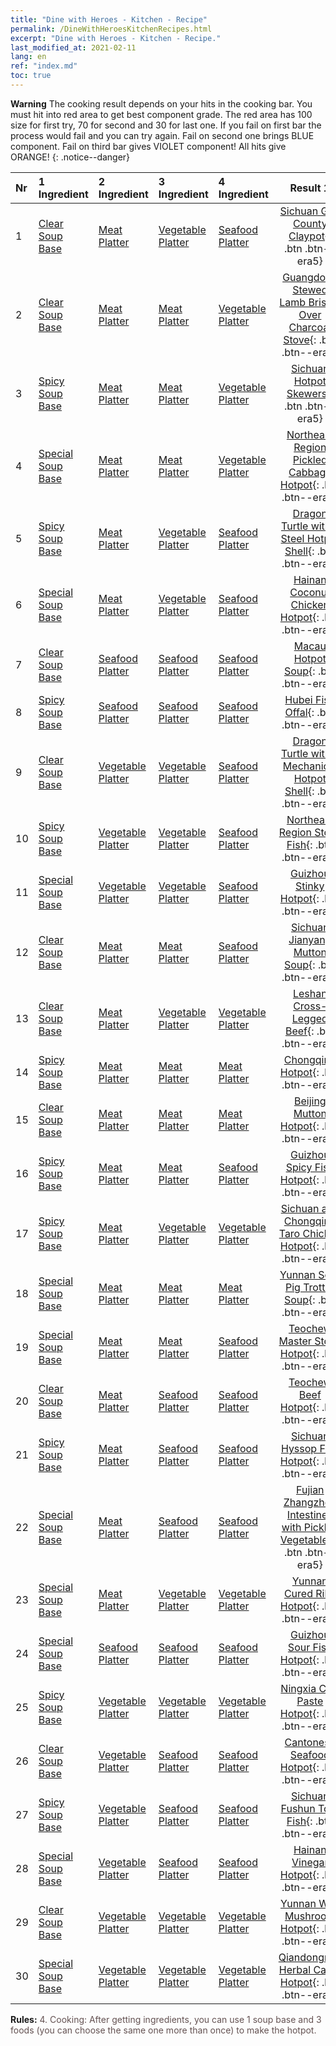 ```yaml
---
title: "Dine with Heroes - Kitchen - Recipe"
permalink: /DineWithHeroesKitchenRecipes.html
excerpt: "Dine with Heroes - Kitchen - Recipe."
last_modified_at: 2021-02-11
lang: en
ref: "index.md"
toc: true
---
```


**Warning** The cooking result depends on your hits in the cooking bar. You must hit into red area to get best component grade. The red area has 100 size for first try, 70 for second and 30 for last one. If you fail on first bar the process would fail and you can try again. Fail on second one brings BLUE component. Fail on third bar gives VIOLET component! All hits give ORANGE!
{: .notice--danger}

  | Nr | 1 Ingredient | 2 Ingredient | 3 Ingredient | 4 Ingredient | Result 1 | Result 2 | Result 3 |  
  |:---|:-------------|:-------------|:-------------|:-------------|:--------:|:--------:|:--------:| 
  | 1 | [ Clear Soup Base](/Items/con_10/) | [ Meat Platter](/Items/con_397/) | [ Vegetable Platter](/Items/con_362/) | [ Seafood Platter](/Items/con_373/) | [ Sichuan Gao County Claypot](/Items/con_1346/){: .btn .btn--era5} | [ Sichuan Gao County Claypot](/Items/con_1335/){: .btn .btn--era4} | [ Sichuan Gao County Claypot](/Items/con_82/){: .btn .btn--era3} | 
  | 2 | [ Clear Soup Base](/Items/con_10/) | [ Meat Platter](/Items/con_397/) | [ Meat Platter](/Items/con_397/) | [ Vegetable Platter](/Items/con_362/) | [ Guangdong Stewed Lamb Brisket Over Charcoal Stove](/Items/con_584/){: .btn .btn--era5} | [ Guangdong Stewed Lamb Brisket Over Charcoal Stove](/Items/con_625/){: .btn .btn--era4} | [ Guangdong Stewed Lamb Brisket Over Charcoal Stove](/Items/con_615/){: .btn .btn--era3} | 
  | 3 | [ Spicy Soup Base](/Items/con_142/) | [ Meat Platter](/Items/con_397/) | [ Meat Platter](/Items/con_397/) | [ Vegetable Platter](/Items/con_362/) | [ Sichuan Hotpot Skewers](/Items/con_243/){: .btn .btn--era5} | [ Sichuan Hotpot Skewers](/Items/con_229/){: .btn .btn--era4} | [ Sichuan Hotpot Skewers](/Items/con_211/){: .btn .btn--era3} | 
  | 4 | [ Special Soup Base](/Items/con_158/) | [ Meat Platter](/Items/con_397/) | [ Meat Platter](/Items/con_397/) | [ Vegetable Platter](/Items/con_362/) | [ Northeast Region Pickled Cabbage Hotpot](/Items/con_1071/){: .btn .btn--era5} | [ Northeast Region Pickled Cabbage Hotpot](/Items/con_1206/){: .btn .btn--era4} | [ Northeast Region Pickled Cabbage Hotpot](/Items/con_1189/){: .btn .btn--era3} | 
  | 5 | [ Spicy Soup Base](/Items/con_142/) | [ Meat Platter](/Items/con_397/) | [ Vegetable Platter](/Items/con_362/) | [ Seafood Platter](/Items/con_373/) | [ Dragon Turtle with a Steel Hotpot Shell](/Items/con_936/){: .btn .btn--era5} | [ Dragon Turtle with a Steel Hotpot Shell](/Items/con_925/){: .btn .btn--era4} | [ Dragon Turtle with a Steel Hotpot Shell](/Items/con_911/){: .btn .btn--era3} | 
  | 6 | [ Special Soup Base](/Items/con_158/) | [ Meat Platter](/Items/con_397/) | [ Vegetable Platter](/Items/con_362/) | [ Seafood Platter](/Items/con_373/) | [ Hainan Coconut Chicken Hotpot](/Items/con_501/){: .btn .btn--era5} | [ Hainan Coconut Chicken Hotpot](/Items/con_490/){: .btn .btn--era4} | [ Hainan Coconut Chicken Hotpot](/Items/con_522/){: .btn .btn--era3} | 
  | 7 | [ Clear Soup Base](/Items/con_10/) | [ Seafood Platter](/Items/con_373/) | [ Seafood Platter](/Items/con_373/) | [ Seafood Platter](/Items/con_373/) | [ Macau Hotpot Soup](/Items/con_210/){: .btn .btn--era5} | [ Macau Hotpot Soup](/Items/con_176/){: .btn .btn--era4} | [ Macau Hotpot Soup](/Items/con_189/){: .btn .btn--era3} | 
  | 8 | [ Spicy Soup Base](/Items/con_142/) | [ Seafood Platter](/Items/con_373/) | [ Seafood Platter](/Items/con_373/) | [ Seafood Platter](/Items/con_373/) | [ Hubei Fish Offal](/Items/con_779/){: .btn .btn--era5} | [ Hubei Fish Offal](/Items/con_788/){: .btn .btn--era4} | [ Hubei Fish Offal](/Items/con_1364/){: .btn .btn--era3} | 
  | 9 | [ Clear Soup Base](/Items/con_10/) | [ Vegetable Platter](/Items/con_362/) | [ Vegetable Platter](/Items/con_362/) | [ Seafood Platter](/Items/con_373/) | [ Dragon Turtle with a Mechanical Hotpot Shell](/Items/con_534/){: .btn .btn--era5} | [ Dragon Turtle with a Mechanical Hotpot Shell](/Items/con_546/){: .btn .btn--era4} | [ Dragon Turtle with a Mechanical Hotpot Shell](/Items/con_609/){: .btn .btn--era3} | 
  | 10 | [ Spicy Soup Base](/Items/con_142/) | [ Vegetable Platter](/Items/con_362/) | [ Vegetable Platter](/Items/con_362/) | [ Seafood Platter](/Items/con_373/) | [ Northeast Region Stove Fish](/Items/con_1124/){: .btn .btn--era5} | [ Northeast Region Stove Fish](/Items/con_284/){: .btn .btn--era4} | [ Northeast Region Stove Fish](/Items/con_297/){: .btn .btn--era3} | 
  | 11 | [ Special Soup Base](/Items/con_158/) | [ Vegetable Platter](/Items/con_362/) | [ Vegetable Platter](/Items/con_362/) | [ Seafood Platter](/Items/con_373/) | [ Guizhou Stinky Hotpot](/Items/con_1066/){: .btn .btn--era5} | [ Guizhou Stinky Hotpot](/Items/con_1057/){: .btn .btn--era4} | [ Guizhou Stinky Hotpot](/Items/con_1089/){: .btn .btn--era3} | 
  | 12 | [ Clear Soup Base](/Items/con_10/) | [ Meat Platter](/Items/con_397/) | [ Meat Platter](/Items/con_397/) | [ Seafood Platter](/Items/con_373/) | [ Sichuan Jianyang Mutton Soup](/Items/con_907/){: .btn .btn--era5} | [ Sichuan Jianyang Mutton Soup](/Items/con_944/){: .btn .btn--era4} | [ Sichuan Jianyang Mutton Soup](/Items/con_932/){: .btn .btn--era3} | 
  | 13 | [ Clear Soup Base](/Items/con_10/) | [ Meat Platter](/Items/con_397/) | [ Vegetable Platter](/Items/con_362/) | [ Vegetable Platter](/Items/con_362/) | [ Leshan Cross-Legged Beef](/Items/con_1153/){: .btn .btn--era5} | [ Leshan Cross-Legged Beef](/Items/con_1137/){: .btn .btn--era4} | [ Leshan Cross-Legged Beef](/Items/con_1181/){: .btn .btn--era3} | 
  | 14 | [ Spicy Soup Base](/Items/con_142/) | [ Meat Platter](/Items/con_397/) | [ Meat Platter](/Items/con_397/) | [ Meat Platter](/Items/con_397/) | [ Chongqing Hotpot](/Items/con_1299/){: .btn .btn--era5} | [ Chongqing Hotpot](/Items/con_1286/){: .btn .btn--era4} | [ Chongqing Hotpot](/Items/con_1274/){: .btn .btn--era3} | 
  | 15 | [ Clear Soup Base](/Items/con_10/) | [ Meat Platter](/Items/con_397/) | [ Meat Platter](/Items/con_397/) | [ Meat Platter](/Items/con_397/) | [ Beijing Mutton Hotpot](/Items/con_256/){: .btn .btn--era5} | [ Beijing Mutton Hotpot](/Items/con_459/){: .btn .btn--era4} | [ Beijing Mutton Hotpot](/Items/con_449/){: .btn .btn--era3} | 
  | 16 | [ Spicy Soup Base](/Items/con_142/) | [ Meat Platter](/Items/con_397/) | [ Meat Platter](/Items/con_397/) | [ Seafood Platter](/Items/con_373/) | [ Guizhou Spicy Fish Hotpot](/Items/con_630/){: .btn .btn--era5} | [ Guizhou Spicy Fish Hotpot](/Items/con_621/){: .btn .btn--era4} | [ Guizhou Spicy Fish Hotpot](/Items/con_608/){: .btn .btn--era3} | 
  | 17 | [ Spicy Soup Base](/Items/con_142/) | [ Meat Platter](/Items/con_397/) | [ Vegetable Platter](/Items/con_362/) | [ Vegetable Platter](/Items/con_362/) | [ Sichuan and Chongqing Taro Chicken Hotpot](/Items/con_564/){: .btn .btn--era5} | [ Sichuan and Chongqing Taro Chicken Hotpot](/Items/con_553/){: .btn .btn--era4} | [ Sichuan and Chongqing Taro Chicken Hotpot](/Items/con_541/){: .btn .btn--era3} | 
  | 18 | [ Special Soup Base](/Items/con_158/) | [ Meat Platter](/Items/con_397/) | [ Meat Platter](/Items/con_397/) | [ Meat Platter](/Items/con_397/) | [ Yunnan Sour Pig Trotter Soup](/Items/con_116/){: .btn .btn--era5} | [ Yunnan Sour Pig Trotter Soup](/Items/con_155/){: .btn .btn--era4} | [ Yunnan Sour Pig Trotter Soup](/Items/con_140/){: .btn .btn--era3} | 
  | 19 | [ Special Soup Base](/Items/con_158/) | [ Meat Platter](/Items/con_397/) | [ Meat Platter](/Items/con_397/) | [ Seafood Platter](/Items/con_373/) | [ Teochew Master Stock Hotpot](/Items/con_721/){: .btn .btn--era5} | [ Teochew Master Stock Hotpot](/Items/con_750/){: .btn .btn--era4} | [ Teochew Master Stock Hotpot](/Items/con_739/){: .btn .btn--era3} | 
  | 20 | [ Clear Soup Base](/Items/con_10/) | [ Meat Platter](/Items/con_397/) | [ Seafood Platter](/Items/con_373/) | [ Seafood Platter](/Items/con_373/) | [ Teochew Beef Hotpot](/Items/con_447/){: .btn .btn--era5} | [ Teochew Beef Hotpot](/Items/con_485/){: .btn .btn--era4} | [ Teochew Beef Hotpot](/Items/con_474/){: .btn .btn--era3} | 
  | 21 | [ Spicy Soup Base](/Items/con_142/) | [ Meat Platter](/Items/con_397/) | [ Seafood Platter](/Items/con_373/) | [ Seafood Platter](/Items/con_373/) | [ Sichuan Hyssop Fish Hotpot](/Items/con_1273/){: .btn .btn--era5} | [ Sichuan Hyssop Fish Hotpot](/Items/con_1260/){: .btn .btn--era4} | [ Sichuan Hyssop Fish Hotpot](/Items/con_1445/){: .btn .btn--era3} | 
  | 22 | [ Special Soup Base](/Items/con_158/) | [ Meat Platter](/Items/con_397/) | [ Seafood Platter](/Items/con_373/) | [ Seafood Platter](/Items/con_373/) | [ Fujian Zhangzhou Intestines with Pickled Vegetables](/Items/con_141/){: .btn .btn--era5} | [ Fujian Zhangzhou Intestines with Pickled Vegetables](/Items/con_77/){: .btn .btn--era4} | [ Fujian Zhangzhou Intestines with Pickled Vegetables](/Items/con_65/){: .btn .btn--era3} | 
  | 23 | [ Special Soup Base](/Items/con_158/) | [ Meat Platter](/Items/con_397/) | [ Vegetable Platter](/Items/con_362/) | [ Vegetable Platter](/Items/con_362/) | [ Yunnan Cured Ribs Hotpot](/Items/con_871/){: .btn .btn--era5} | [ Yunnan Cured Ribs Hotpot](/Items/con_857/){: .btn .btn--era4} | [ Yunnan Cured Ribs Hotpot](/Items/con_800/){: .btn .btn--era3} | 
  | 24 | [ Special Soup Base](/Items/con_158/) | [ Seafood Platter](/Items/con_373/) | [ Seafood Platter](/Items/con_373/) | [ Seafood Platter](/Items/con_373/) | [ Guizhou Sour Fish Hotpot](/Items/con_46/){: .btn .btn--era5} | [ Guizhou Sour Fish Hotpot](/Items/con_20/){: .btn .btn--era4} | [ Guizhou Sour Fish Hotpot](/Items/con_33/){: .btn .btn--era3} | 
  | 25 | [ Spicy Soup Base](/Items/con_142/) | [ Vegetable Platter](/Items/con_362/) | [ Vegetable Platter](/Items/con_362/) | [ Vegetable Platter](/Items/con_362/) | [ Ningxia Chili Paste Hotpot](/Items/con_1373/){: .btn .btn--era5} | [ Ningxia Chili Paste Hotpot](/Items/con_1378/){: .btn .btn--era4} | [ Ningxia Chili Paste Hotpot](/Items/con_1390/){: .btn .btn--era3} | 
  | 26 | [ Clear Soup Base](/Items/con_10/) | [ Vegetable Platter](/Items/con_362/) | [ Seafood Platter](/Items/con_373/) | [ Seafood Platter](/Items/con_373/) | [ Cantonese Seafood Hotpot](/Items/con_960/){: .btn .btn--era5} | [ Cantonese Seafood Hotpot](/Items/con_926/){: .btn .btn--era4} | [ Cantonese Seafood Hotpot](/Items/con_937/){: .btn .btn--era3} | 
  | 27 | [ Spicy Soup Base](/Items/con_142/) | [ Vegetable Platter](/Items/con_362/) | [ Seafood Platter](/Items/con_373/) | [ Seafood Platter](/Items/con_373/) | [ Sichuan Fushun Tofu Fish](/Items/con_657/){: .btn .btn--era5} | [ Sichuan Fushun Tofu Fish](/Items/con_668/){: .btn .btn--era4} | [ Sichuan Fushun Tofu Fish](/Items/con_678/){: .btn .btn--era3} | 
  | 28 | [ Special Soup Base](/Items/con_158/) | [ Vegetable Platter](/Items/con_362/) | [ Seafood Platter](/Items/con_373/) | [ Seafood Platter](/Items/con_373/) | [ Hainan Vinegar Hotpot](/Items/con_747/){: .btn .btn--era5} | [ Hainan Vinegar Hotpot](/Items/con_854/){: .btn .btn--era4} | [ Hainan Vinegar Hotpot](/Items/con_844/){: .btn .btn--era3} | 
  | 29 | [ Clear Soup Base](/Items/con_10/) | [ Vegetable Platter](/Items/con_362/) | [ Vegetable Platter](/Items/con_362/) | [ Vegetable Platter](/Items/con_362/) | [ Yunnan Wild Mushroom Hotpot](/Items/con_246/){: .btn .btn--era5} | [ Yunnan Wild Mushroom Hotpot](/Items/con_262/){: .btn .btn--era4} | [ Yunnan Wild Mushroom Hotpot](/Items/con_214/){: .btn .btn--era3} | 
  | 30 | [ Special Soup Base](/Items/con_158/) | [ Vegetable Platter](/Items/con_362/) | [ Vegetable Platter](/Items/con_362/) | [ Vegetable Platter](/Items/con_362/) | [ Qiandongnan Herbal Cattle Hotpot](/Items/con_36/){: .btn .btn--era5} | [ Qiandongnan Herbal Cattle Hotpot](/Items/con_26/){: .btn .btn--era4} | [ Qiandongnan Herbal Cattle Hotpot](/Items/con_138/){: .btn .btn--era3} | 


 **Rules:** <span style="color: #645252">4. Cooking: After getting ingredients, you can use 1 soup base and 3 foods (you can choose the same one more than once) to make the hotpot.</span><br/><span style="color: #ffffff;font-size:6px">　</span><br/>

